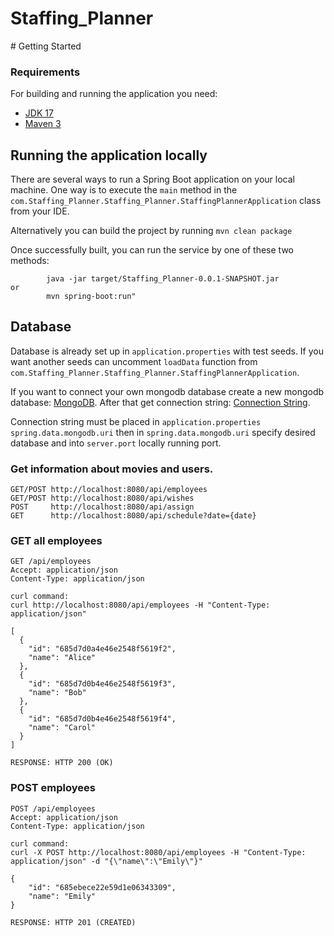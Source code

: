 # Staffing_Planner
﻿# Getting Started

### Requirements
For building and running the application you need:

- [JDK 17](https://www.oracle.com/java/technologies/downloads/#java17)
- [Maven 3](https://maven.apache.org)

## Running the application locally

There are several ways to run a Spring Boot application on your local machine. One way is to execute the `main` method in the `com.Staffing_Planner.Staffing_Planner.StaffingPlannerApplication` class from your IDE.

Alternatively you can build the project by running ```mvn clean package```

Once successfully built, you can run the service by one of these two methods:
```
        java -jar target/Staffing_Planner-0.0.1-SNAPSHOT.jar
or
        mvn spring-boot:run"
```

## Database
Database is already set up in `application.properties` with test seeds.
If you want another seeds can uncomment `loadData` function from  `com.Staffing_Planner.Staffing_Planner.StaffingPlannerApplication`.

If you want to connect your own mongodb database create a new mongodb database:
[MongoDB](https://www.mongodb.com/resources/products/fundamentals/create-database).
After that get connection string: 
[Connection String](https://www.mongodb.com/basics/mongodb-connection-string).

Connection string must be placed in `application.properties` `spring.data.mongodb.uri` then in `spring.data.mongodb.uri` specify desired database and into `server.port` locally running port.

### Get information about movies and users.

```
GET/POST http://localhost:8080/api/employees 
GET/POST http://localhost:8080/api/wishes
POST     http://localhost:8080/api/assign
GET      http://localhost:8080/api/schedule?date={date}
```

### GET all employees 

```
GET /api/employees 
Accept: application/json
Content-Type: application/json

curl command:
curl http://localhost:8080/api/employees -H "Content-Type: application/json"

[
  {
    "id": "685d7d0a4e46e2548f5619f2",
    "name": "Alice"
  },
  {
    "id": "685d7d0b4e46e2548f5619f3",
    "name": "Bob"
  },
  {
    "id": "685d7d0b4e46e2548f5619f4",
    "name": "Carol"
  }
]

RESPONSE: HTTP 200 (OK)
```

### POST employees 

```
POST /api/employees 
Accept: application/json
Content-Type: application/json

curl command:
curl -X POST http://localhost:8080/api/employees -H "Content-Type: application/json" -d "{\"name\":\"Emily\"}"

{
	"id": "685ebece22e59d1e06343309",
	"name": "Emily"
}

RESPONSE: HTTP 201 (CREATED)
```


